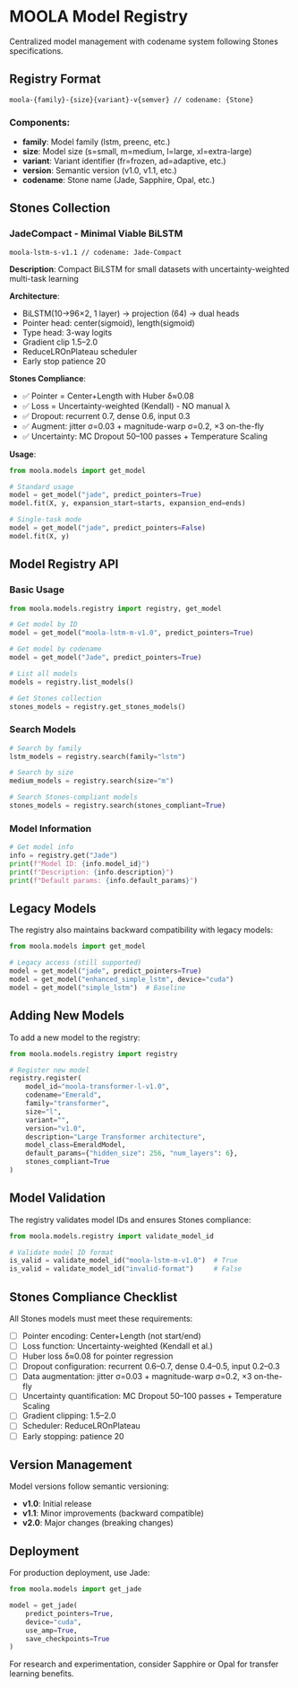 # MOOLA Model Registry

Centralized model management with codename system following Stones specifications.

## Registry Format

```
moola-{family}-{size}{variant}-v{semver} // codename: {Stone}
```

### Components:
- **family**: Model family (lstm, preenc, etc.)
- **size**: Model size (s=small, m=medium, l=large, xl=extra-large)
- **variant**: Variant identifier (fr=frozen, ad=adaptive, etc.)
- **version**: Semantic version (v1.0, v1.1, etc.)
- **codename**: Stone name (Jade, Sapphire, Opal, etc.)

## Stones Collection

### JadeCompact - Minimal Viable BiLSTM
```
moola-lstm-s-v1.1 // codename: Jade-Compact
```

**Description**: Compact BiLSTM for small datasets with uncertainty-weighted multi-task learning

**Architecture**:
- BiLSTM(10→96×2, 1 layer) → projection (64) → dual heads
- Pointer head: center(sigmoid), length(sigmoid)
- Type head: 3-way logits
- Gradient clip 1.5–2.0
- ReduceLROnPlateau scheduler
- Early stop patience 20

**Stones Compliance**:
- ✅ Pointer = Center+Length with Huber δ≈0.08
- ✅ Loss = Uncertainty-weighted (Kendall) - NO manual λ
- ✅ Dropout: recurrent 0.7, dense 0.6, input 0.3
- ✅ Augment: jitter σ=0.03 + magnitude-warp σ=0.2, ×3 on-the-fly
- ✅ Uncertainty: MC Dropout 50–100 passes + Temperature Scaling

**Usage**:
```python
from moola.models import get_model

# Standard usage
model = get_model("jade", predict_pointers=True)
model.fit(X, y, expansion_start=starts, expansion_end=ends)

# Single-task mode
model = get_model("jade", predict_pointers=False)
model.fit(X, y)
```

## Model Registry API

### Basic Usage

```python
from moola.models.registry import registry, get_model

# Get model by ID
model = get_model("moola-lstm-m-v1.0", predict_pointers=True)

# Get model by codename
model = get_model("Jade", predict_pointers=True)

# List all models
models = registry.list_models()

# Get Stones collection
stones_models = registry.get_stones_models()
```

### Search Models

```python
# Search by family
lstm_models = registry.search(family="lstm")

# Search by size
medium_models = registry.search(size="m")

# Search Stones-compliant models
stones_models = registry.search(stones_compliant=True)
```

### Model Information

```python
# Get model info
info = registry.get("Jade")
print(f"Model ID: {info.model_id}")
print(f"Description: {info.description}")
print(f"Default params: {info.default_params}")
```

## Legacy Models

The registry also maintains backward compatibility with legacy models:

```python
from moola.models import get_model

# Legacy access (still supported)
model = get_model("jade", predict_pointers=True)
model = get_model("enhanced_simple_lstm", device="cuda")
model = get_model("simple_lstm")  # Baseline
```

## Adding New Models

To add a new model to the registry:

```python
from moola.models.registry import registry

# Register new model
registry.register(
    model_id="moola-transformer-l-v1.0",
    codename="Emerald",
    family="transformer",
    size="l",
    variant="",
    version="v1.0",
    description="Large Transformer architecture",
    model_class=EmeraldModel,
    default_params={"hidden_size": 256, "num_layers": 6},
    stones_compliant=True
)
```

## Model Validation

The registry validates model IDs and ensures Stones compliance:

```python
from moola.models.registry import validate_model_id

# Validate model ID format
is_valid = validate_model_id("moola-lstm-m-v1.0")  # True
is_valid = validate_model_id("invalid-format")     # False
```

## Stones Compliance Checklist

All Stones models must meet these requirements:

- [ ] Pointer encoding: Center+Length (not start/end)
- [ ] Loss function: Uncertainty-weighted (Kendall et al.)
- [ ] Huber loss δ≈0.08 for pointer regression
- [ ] Dropout configuration: recurrent 0.6–0.7, dense 0.4–0.5, input 0.2–0.3
- [ ] Data augmentation: jitter σ=0.03 + magnitude-warp σ=0.2, ×3 on-the-fly
- [ ] Uncertainty quantification: MC Dropout 50–100 passes + Temperature Scaling
- [ ] Gradient clipping: 1.5–2.0
- [ ] Scheduler: ReduceLROnPlateau
- [ ] Early stopping: patience 20

## Version Management

Model versions follow semantic versioning:
- **v1.0**: Initial release
- **v1.1**: Minor improvements (backward compatible)
- **v2.0**: Major changes (breaking changes)

## Deployment

For production deployment, use Jade:
```python
from moola.models import get_jade

model = get_jade(
    predict_pointers=True,
    device="cuda",
    use_amp=True,
    save_checkpoints=True
)
```

For research and experimentation, consider Sapphire or Opal for transfer learning benefits.